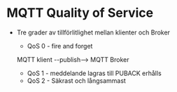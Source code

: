 # MQTT Quality of Service

* Tre grader av tillförlitlighet mellan klienter och Broker
  * QoS 0 - fire and forget
  
  MQTT klient --publish--> MQTT Broker
  
  * QoS 1 - meddelande lagras till PUBACK erhålls
  * QoS 2 - Säkrast och långsammast
